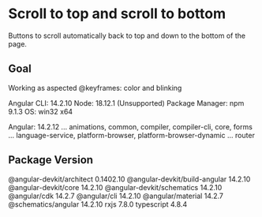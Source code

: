 # Scroll to top and scroll to bottom
 Buttons to scroll automatically back to top and down to the bottom of the page.
 
 ## Goal 
 Working as aspected @keyframes: color and blinking

Angular CLI: 14.2.10
Node: 18.12.1 (Unsupported)
Package Manager: npm 9.1.3
OS: win32 x64

Angular: 14.2.12
... animations, common, compiler, compiler-cli, core, forms
... language-service, platform-browser, platform-browser-dynamic
... router

Package                         Version
---------------------------------------------------------
@angular-devkit/architect       0.1402.10
@angular-devkit/build-angular   14.2.10
@angular-devkit/core            14.2.10
@angular-devkit/schematics      14.2.10
@angular/cdk                    14.2.7
@angular/cli                    14.2.10
@angular/material               14.2.7
@schematics/angular             14.2.10
rxjs                            7.8.0
typescript                      4.8.4
